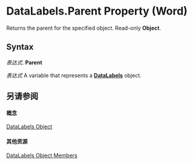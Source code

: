 
# DataLabels.Parent Property (Word)

Returns the parent for the specified object. Read-only  **Object**.


## Syntax

 _表达式_. **Parent**

 _表达式_ A variable that represents a **[DataLabels](a7676f18-b1f2-1e11-9489-863cb85c1669.md)** object.


## 另请参阅


#### 概念


[DataLabels Object](a7676f18-b1f2-1e11-9489-863cb85c1669.md)
#### 其他资源


[DataLabels Object Members](http://msdn.microsoft.com/library/4b219908-2cdc-1c13-d243-b3a7c47c9987%28Office.15%29.aspx)